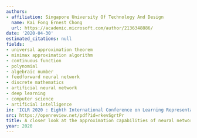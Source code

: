 ```yaml
---
authors:
- affiliation: Singapore University Of Technology And Design
  name: Kai Fong Ernest Chong
  url: https://academic.microsoft.com/author/2136348886/
date: '2020-04-30'
estimated_citations: null
fields:
- universal approximation theorem
- minimax approximation algorithm
- continuous function
- polynomial
- algebraic number
- feedforward neural network
- discrete mathematics
- artificial neural network
- deep learning
- computer science
- artificial intelligence
in: 'ICLR 2020 : Eighth International Conference on Learning Representations'
src: https://openreview.net/pdf?id=rkevSgrtPr
title: A closer look at the approximation capabilities of neural networks
year: 2020
---
```

